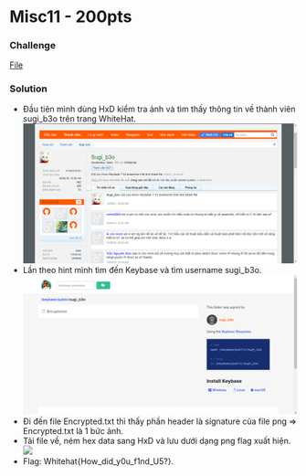 # Misc11 - 200pts
### Challenge
[File](whitehat.png)
### Solution
- Đầu tiên mình dùng HxD kiểm tra ảnh và tìm thấy thông tin về thành viên sugi_b3o trên trang WhiteHat.
![](2.png)
- Lần theo hint mình tìm đến Keybase và tìm username sugi_b3o.
![](1.png)
- Đi đến file Encrypted.txt thì thấy phần header là signature của file png => Encrypted.txt là 1 bức ảnh.
- Tải file về, ném hex data sang HxD và lưu dưới dạng png flag xuất hiện.
![](3.png)
- Flag: Whitehat{How_did_y0u_f1nd_U5?}.
